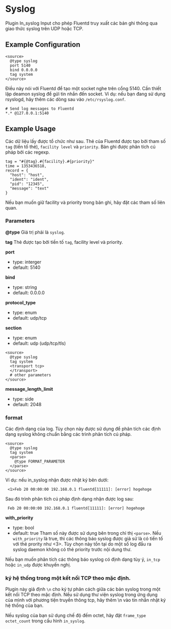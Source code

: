 # Syslog
Plugin In_syslog Input cho phép Fluentd truy xuất các bản ghi thông qua giao thức syslog trên UDP hoặc TCP.

## Example Configuration
```
<source>
  @type syslog
  port 5140
  bind 0.0.0.0
  tag system
</source>
```

Điều này nói với Fluentd để tạo một socket nghe trên cổng 5140. Cần thiết lập deamon syslog để gửi tin nhắn đến socket. Ví dụ: nếu bạn đang sử dụng rsyslogd, hãy thêm các dòng sau vào `/etc/rsyslog.conf`.
```
# Send log messages to Fluentd
*.* @127.0.0.1:5140
```
## Example Usage
Các dữ liệu lấy được tổ chức như sau. Thẻ của Fluentd được tạo bởi tham số `tag` (tiền tố thẻ), `facility level` và `priority`. Bản ghi được phân tích cú pháp bởi các regexp.

```
tag = "#{@tag}.#{facility}.#{priority}"
time = 1353436518,
record = {
  "host": "host",
  "ident": "ident",
  "pid": "12345",
  "message": "text"
}
```
Nếu bạn muốn giữ facility và priority trong bản ghi, hãy đặt các tham số liên quan.

### Parameters 
**@type**
Giá trị phải là `syslog`.

**tag**
Thẻ được tạo bởi tiền tố `tag`, facility level và priority.

**port**
+ type: interger
+ default: 5140

**bind**
+ type: string
+ default: 0.0.0.0

**protocol_type**
+ type: enum
+ default: udp/tcp

**<transport>section**
+ type: enum
+ default: udp (udp/tcp/tls)
```
<source>
  @type syslog
  tag system
  <transport tcp>
  </transport>
  # other parameters
</source>
```

**message_length_limit**
+ type: side
+ default: 2048

### format
**<parse>**
Các định dạng của log. Tùy chọn này được sử dụng để phân tích các định dạng syslog không chuẩn bằng các trình phân tích cú pháp.
```
<source>
  @type syslog
  tag system
  <parse>
    @type FORMAT_PARAMETER
  </parse>
</source>
```
Ví dụ: nếu in_syslog nhận được nhật ký bên dưới:
```
 <1>Feb 20 00:00:00 192.168.0.1 fluentd[11111]: [error] hogehoge
```
Sau đó trình phân tích cú pháp định dạng nhận được log sau:

```
 Feb 20 00:00:00 192.168.0.1 fluentd[11111]: [error] hogehoge
```

**with_priority**
+ type: bool
+ default: true
Tham số này được sử dụng bên trong chỉ thị `<parse>`.
Nếu `with_priority` là true, thì các thông báo syslog được giả sử là có tiền tố với thẻ prority như <3>. Tùy chọn này tồn tại do một số log đầu ra syslog daemon không có thẻ priority trước nội dung thư.

Nếu bạn muốn phân tích các thông báo syslog có định dạng tùy ý, `in_tcp` hoặc `in_udp` được khuyến nghị.

### ký hệ thống trong một kết nối TCP theo mặc định. 
Plugin này giả định `\n` cho ký tự phân cách giữa các bản syslog trong một kết nối TCP theo mặc định. Nếu sử dụng thư viện syslog trong ứng dụng của mình với phương tiện truyền thông tcp, hãy thêm \n vào tin nhắn nhật ký hệ thống của bạn.

Nếu syslog của bạn sử dụng chế độ đếm octet, hãy đặt `frame_type octet_count` trong cấu hình `in_syslog`.
